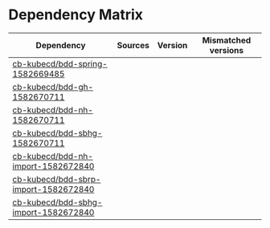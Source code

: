 # Dependency Matrix

Dependency | Sources | Version | Mismatched versions
---------- | ------- | ------- | -------------------
[cb-kubecd/bdd-spring-1582669485](https://github.com/cb-kubecd/bdd-spring-1582669485.git) |  | []() | 
[cb-kubecd/bdd-gh-1582670711](https://github.com/cb-kubecd/bdd-gh-1582670711.git) |  | []() | 
[cb-kubecd/bdd-nh-1582670711](https://github.com/cb-kubecd/bdd-nh-1582670711.git) |  | []() | 
[cb-kubecd/bdd-sbhg-1582670711](https://github.com/cb-kubecd/bdd-sbhg-1582670711.git) |  | []() | 
[cb-kubecd/bdd-nh-import-1582672840](https://github.com/cb-kubecd/bdd-nh-import-1582672840.git) |  | []() | 
[cb-kubecd/bdd-sbrp-import-1582672840](https://github.com/cb-kubecd/bdd-sbrp-import-1582672840.git) |  | []() | 
[cb-kubecd/bdd-sbhg-import-1582672840](https://github.com/cb-kubecd/bdd-sbhg-import-1582672840.git) |  | []() | 

